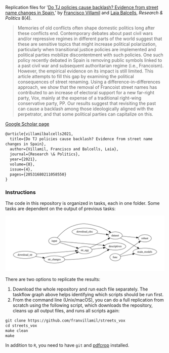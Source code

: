 Replication files for '[Do TJ policies cause backlash? Evidence from street name changes in Spain](https://journals.sagepub.com/doi/pdf/10.1177/20531680211058550),' by [Francisco Villamil](https://franvillamil.github.io) and [Laia Balcells](https://www.laiabalcells.com), *Research & Politics* 8(4).

> Memories of old conflicts often shape domestic politics long after these conflicts end. Contemporary debates about past civil wars and/or repressive regimes in different parts of the world suggest that these are sensitive topics that might increase political polarization, particularly when transitional justice policies are implemented and political parties mobilize discontentment with such policies. One such policy recently debated in Spain is removing public symbols linked to a past civil war and subsequent authoritarian regime (i.e., Francoism). However, the empirical evidence on its impact is still limited. This article attempts to fill this gap by examining the political consequences of street renaming. Using a difference-in-differences approach, we show that the removal of Francoist street names has contributed to an increase of electoral support for a new far-right party, Vox, mainly at the expense of a traditional right-wing conservative party, PP. Our results suggest that revisiting the past can cause a backlash among those ideologically aligned with the perpetrator, and that some political parties can capitalize on this.

[Google Scholar page](https://scholar.google.com/citations?view_op=view_citation&hl=en&user=G10YqfQAAAAJ&authuser=1&citation_for_view=G10YqfQAAAAJ:qjMakFHDy7sC)

```
@article{villamilbalcells2021,
  title={Do TJ policies cause backlash? Evidence from street name changes in Spain},
  author={Villamil, Francisco and Balcells, Laia},
  journal={Research \& Politics},
  year={2021},
  volume={8},
  issue={4},
  pages={20531680211058550}
}
```

### Instructions

The code in this repository is organized in tasks, each in one folder. Some tasks are dependent on the output of previous tasks:

![taskflow](taskflow/workflow.jpeg)

There are two options to replicate the results:

1. Download the whole repository and run each file separately. The taskflow graph above helps identifying which scripts should be run first.
2. From the command line (Unix/macOS), you can do a full replication from scratch using the following script, which downloads the repository, cleans up all output files, and runs all scripts again:

```shell
git clone https://github.com/franvillamil/streets_vox
cd streets_vox
make clean
make
```

In addition to `R`, you need to have `git` and [pdfcrop](https://manpages.ubuntu.com/manpages/precise/man1/pdfcrop.1.html) installed.
